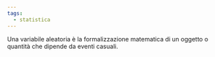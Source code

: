 ```yaml
---
tags:
  - statistica
---
```

Una variabile aleatoria è la formalizzazione matematica di un oggetto o quantità che dipende da eventi casuali.


